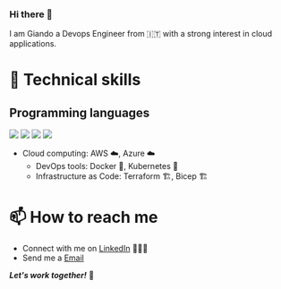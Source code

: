 ### Hi there 👋

I am Giando
a Devops Engineer from 🇮🇹 with a strong interest in cloud applications.

# 🧰 Technical skills
 ## Programming languages
   <img src="https://img.shields.io/badge/Python-3776AB?style=for-the-badge&logo=python&logoColor=white" />
   <img src="https://img.shields.io/badge/JavaScript-F7DF1E?style=for-the-badge&logo=javascript&logoColor=black" />
   <img src="https://img.shields.io/badge/Java-ED8B00?style=for-the-badge&logo=openjdk&logoColor=white" />
   <img src="https://img.shields.io/badge/Shell_Script-121011?style=for-the-badge&logo=gnu-bash&logoColor=white" />

 * Cloud computing: AWS ☁️, Azure ☁️
    * DevOps tools: Docker 🐳, Kubernetes 🐙
    * Infrastructure as Code: Terraform 🏗️, Bicep 🏗️

# 📫 How to reach me

- Connect with me on [LinkedIn](https://www.linkedin.com/in/giandosaba) 👨🏻‍💻
- Send me a [Email](mailto:giandosaba@outlook.it)

***Let's work together!*** 🤝
